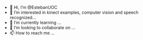 - 👋 Hi, I’m @EstebanUOC
- 👀 I’m interested in  kinect examples, computer vision and speech recognized...
- 🌱 I’m currently learning ...
- 💞️ I’m looking to collaborate on ...
- 📫 How to reach me ...

<!---
EstebanUOC/EstebanUOC is a ✨ special ✨ repository because its `README.md` (this file) appears on your GitHub profile.
You can click the Preview link to take a look at your changes.
--->
